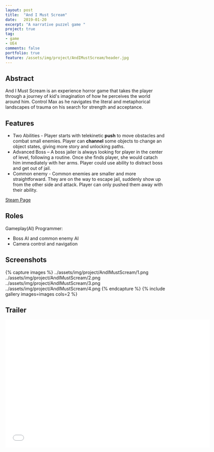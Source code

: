```yaml
---
layout: post
title:  "And I Must Scream"
date:   2019-01-20
excerpt: "A narrative puzzel game "
project: true
tag:
- game 
- UE4
comments: false
portfolio: true
feature: /assets/img/project/AndIMustScream/header.jpg
---
```

 
## Abstract
And I Must Scream is an experience horror game that takes the player through a journey of kid's imagination of how he perceives the world around him. Control Max as he navigates the literal and metaphorical landscapes of trauma on his search for strength and acceptance.

## Features
* Two Abilities - Player starts with telekinetic **push** to move obstacles and combat small enemies. Player can **channel** some objects to change an object states, giving more story and unlocking paths.
* Advanced Boss – A boss jailer is always looking for player in the center of level, following a routine. Once she finds player, she would catach him immediately with her arms. Player could use ability to distract boss and get out of jail.
* Common enemy - Common enemies are smaller and more straightforward. They are on the way to escape jail, suddenly show up from the other side and attack. Player can only pushed them away with their ability.
    
[Steam Page](https://store.steampowered.com/app/1022180/And_I_Must_Scream/)

<!-- <div markdown="0"><a href="https://drive.google.com/open?id=1M28BzJ4TJrT6ebPQtzz7QNPwDzyN9Tzb" class="btn btn-info">Download</a></div> -->

## Roles

Gameplay(AI) Programmer: 

* Boss AI and common enemy AI
* Camera control and navigation

## Screenshots

{% capture images %}
    ../assets/img/project/AndIMustScream/1.png
    ../assets/img/project/AndIMustScream/2.png
    ../assets/img/project/AndIMustScream/3.png
    ../assets/img/project/AndIMustScream/4.png
{% endcapture %}
{% include gallery images=images cols=2 %}

## Trailer
<iframe width="640" height="400" src="../assets/img/project/AndIMustScream/trailer.mp4" frameborder="0"> </iframe>

